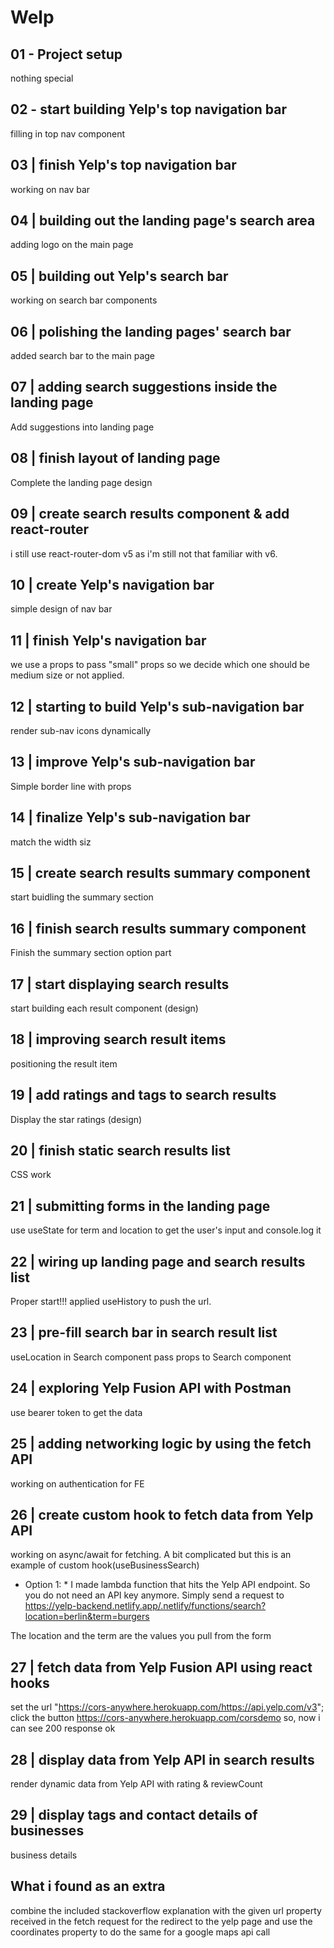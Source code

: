# Welp

## 01 - Project setup

nothing special

## 02 - start building Yelp's top navigation bar

filling in top nav component

## 03 | finish Yelp's top navigation bar

working on nav bar

## 04 | building out the landing page's search area

adding logo on the main page

## 05 | building out Yelp's search bar

working on search bar components

## 06 | polishing the landing pages' search bar

added search bar to the main page

## 07 | adding search suggestions inside the landing page

Add suggestions into landing page

## 08 | finish layout of landing page

Complete the landing page design

## 09 | create search results component & add react-router

i still use react-router-dom v5 as i'm still not that familiar with v6.

## 10 | create Yelp's navigation bar

simple design of nav bar

## 11 | finish Yelp's navigation bar

we use a props to pass "small" props so we decide which one should be medium size or not applied.

## 12 | starting to build Yelp's sub-navigation bar

render sub-nav icons dynamically

## 13 | improve Yelp's sub-navigation bar

Simple border line with props

## 14 | finalize Yelp's sub-navigation bar

match the width siz

## 15 | create search results summary component

start buidling the summary section

## 16 | finish search results summary component

Finish the summary section option part

## 17 | start displaying search results

start building each result component (design)

## 18 | improving search result items

positioning the result item

## 19 | add ratings and tags to search results

Display the star ratings (design)

## 20 | finish static search results list

CSS work

## 21 | submitting forms in the landing page

use useState for term and location to get the user's input and console.log it

## 22 | wiring up landing page and search results list

Proper start!!!
applied useHistory to push the url.

## 23 | pre-fill search bar in search result list

useLocation in Search component
pass props to Search component

## 24 | exploring Yelp Fusion API with Postman

use bearer token to get the data

## 25 | adding networking logic by using the fetch API

working on authentication for FE

## 26 | create custom hook to fetch data from Yelp API

working on async/await for fetching.
A bit complicated but this is an example of custom hook(useBusinessSearch)

* Option 1: *
I made lambda function that hits the Yelp API endpoint. So you do not need an API key anymore. Simply send a request to
<https://yelp-backend.netlify.app/.netlify/functions/search?location=berlin&term=burgers>

The location and the term are the values you pull from the form

## 27 | fetch data from Yelp Fusion API using react hooks

set the url "https://cors-anywhere.herokuapp.com/https://api.yelp.com/v3";
click the button <https://cors-anywhere.herokuapp.com/corsdemo>
so, now i can see 200 response ok

## 28 | display data from Yelp API in search results

render dynamic data from Yelp API with rating & reviewCount

## 29 | display tags and contact details of businesses

business details

## What i found as an extra

combine the included stackoverflow explanation with the given url property received in the fetch request for the redirect to the yelp page and use the coordinates property to do the same for a google maps api call

